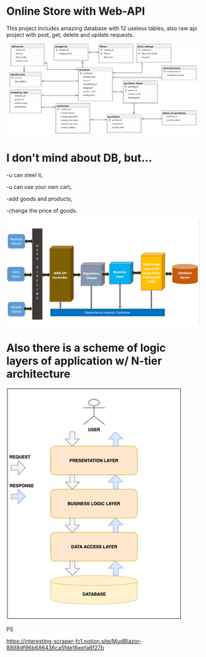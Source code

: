 # Online Store with Web-API
This project includes amazing database with 12 useless tables,
also raw api project with post, get, delete and update requests.

![Diagram](https://github.com/ckd4/Web-API-ASP.NET/blob/main/misc/Online%20Store%20DB%20Diagram.png?raw=true)


# I don't mind about DB, but...
-u can steel it,

-u can use your own cart,

-add goods and products,

-change the price of goods.

![Diagram](https://github.com/ckd4/Web-API-ASP.NET/blob/main/misc/HTTPS_scheme.png?raw=true)

# Also there is a scheme of logic layers of application w/ N-tier architecture

![Diagram](https://github.com/ckd4/Web-API-ASP.NET/blob/main/misc/diagram.png?raw=true)


PS

https://interesting-scraper-fc1.notion.site/MudBlazor-8898df96b686436ca5fde16eefa6f27b
